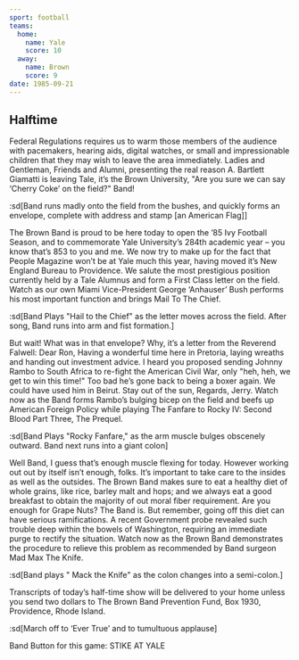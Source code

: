 ```yaml
---
sport: football
teams:
  home:
    name: Yale
    score: 10
  away:
    name: Brown
    score: 9
date: 1985-09-21
---
```


## Halftime

Federal Regulations requires us to warm those members of the audience with pacemakers, hearing aids, digital watches, or small and impressionable children that they may wish to leave the area immediately. Ladies and Gentleman, Friends and Alumni, presenting the real reason A. Bartlett Giamatti is leaving Tale, it’s the Brown University, "Are you sure we can say ‘Cherry Coke’ on the field?" Band!

:sd[Band runs madly onto the field from the bushes, and quickly forms an envelope, complete with address and stamp [an American Flag]]

The Brown Band is proud to be here today to open the ’85 Ivy Football Season, and to commemorate Yale University’s 284th academic year – you know that’s 853 to you and me. We now try to make up for the fact that People Magazine won’t be at Yale much this year, having moved it’s New England Bureau to Providence. We salute the most prestigious position currently held by a Tale Alumnus and form a First Class letter on the field. Watch as our own Miami Vice-President George ‘Anhauser’ Bush performs his most important function and brings Mail To The Chief.

:sd[Band Plays "Hail to the Chief" as the letter moves across the field. After song, Band runs into arm and fist formation.]

But wait! What was in that envelope? Why, it’s a letter from the Reverend Falwell: Dear Ron, Having a wonderful time here in Pretoria, laying wreaths and handing out investment advice. I heard you proposed sending Johnny Rambo to South Africa to re-fight the American Civil War, only "heh, heh, we get to win this time!" Too bad he’s gone back to being a boxer again. We could have used him in Beirut. Stay out of the sun, Regards, Jerry. Watch now as the Band forms Rambo’s bulging bicep on the field and beefs up American Foreign Policy while playing The Fanfare to Rocky IV: Second Blood Part Three, The Prequel.

:sd[Band Plays "Rocky Fanfare," as the arm muscle bulges obscenely outward. Band next runs into a giant colon]

Well Band, I guess that’s enough muscle flexing for today. However working out out by itself isn’t enough, folks. It’s important to take care to the insides as well as the outsides. The Brown Band makes sure to eat a healthy diet of whole grains, like rice, barley malt and hops; and we always eat a good breakfast to obtain the majority of out moral fiber requirement. Are you enough for Grape Nuts? The Band is. But remember, going off this diet can have serious ramifications. A recent Government probe revealed such trouble deep within the bowels of Washington, requiring an immediate purge to rectify the situation. Watch now as the Brown Band demonstrates the procedure to relieve this problem as recommended by Band surgeon Mad Max The Knife.

:sd[Band plays " Mack the Knife" as the colon changes into a semi-colon.]

Transcripts of today’s half-time show will be delivered to your home unless you send two dollars to The Brown Band Prevention Fund, Box 1930, Providence, Rhode Island.

:sd[March off to ‘Ever True’ and to tumultuous applause]

Band Button for this game: STIKE AT YALE
